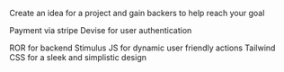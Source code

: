 

Create an idea for a project and gain backers to help reach your goal

Payment via stripe
Devise for user authentication


ROR for backend
Stimulus JS for dynamic user friendly actions
Tailwind CSS for a sleek and simplistic design
